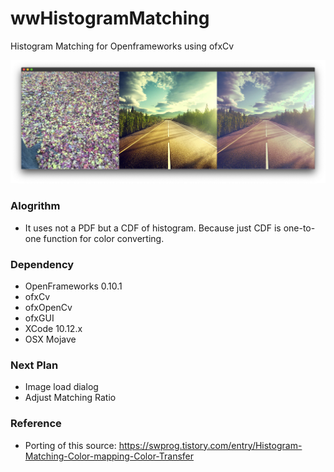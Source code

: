 # wwHistogramMatching
Histogram Matching for Openframeworks using ofxCv

![HMat example]( https://github.com/bemoregt/ofxHistogramMatching/blob/master/result.png "HMat1") 

### Alogrithm
- It uses not a PDF but a CDF of histogram. Because just CDF is one-to-one function for color converting.   

### Dependency
- OpenFrameworks 0.10.1
- ofxCv
- ofxOpenCv
- ofxGUI
- XCode 10.12.x
- OSX Mojave

### Next Plan
- Image load dialog
- Adjust Matching Ratio

### Reference
- Porting of this source: https://swprog.tistory.com/entry/Histogram-Matching-Color-mapping-Color-Transfer
